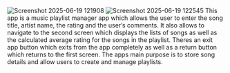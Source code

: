 ![Screenshot 2025-06-19 121908](https://github.com/user-attachments/assets/6ac9f89b-42c1-448c-a09d-6a09932d0523)
![Screenshot 2025-06-19 122545](https://github.com/user-attachments/assets/821f5ce2-ea91-4a25-b366-351ac1f1d30c)
This app is a music playlist manager app which allows the user to enter the song title, artist name, the rating and the user’s comments. It also allows to navigate to the second screen which displays the lists of songs as well as the calculated average rating for the songs in the playlist. 
Theres an exit app button which exits from the app completely as well as a return button which returns to the first screen. 
The apps main purpose is to store song details and allow users to create and manage playlists.

